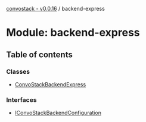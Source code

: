 [convostack - v0.0.16](../README.md) / backend-express

# Module: backend-express

## Table of contents

### Classes

- [ConvoStackBackendExpress](../classes/backend_express.ConvoStackBackendExpress.md)

### Interfaces

- [IConvoStackBackendConfiguration](../interfaces/backend_express.IConvoStackBackendConfiguration.md)
